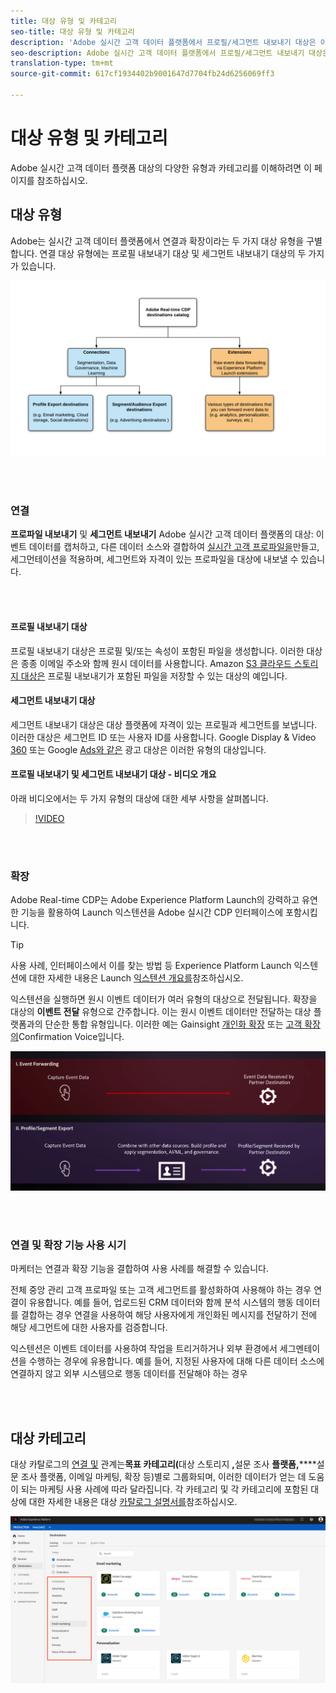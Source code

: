 ```yaml
---
title: 대상 유형 및 카테고리
seo-title: 대상 유형 및 카테고리
description: 'Adobe 실시간 고객 데이터 플랫폼에서 프로필/세그먼트 내보내기 대상은 이벤트 데이터를 캡처하고, 다른 데이터 소스와 결합하고, 세그멘테이션을 적용하며, 세그먼트와 적격한 프로필을 대상에 내보냅니다. 익스텐션을 실행하면 원시 이벤트 데이터가 여러 유형의 대상으로 전달됩니다. '
seo-description: Adobe 실시간 고객 데이터 플랫폼에서 프로필/세그먼트 내보내기 대상은 이벤트 데이터를 캡처하고, 다른 데이터 소스와 결합하고, 세그멘테이션을 적용하며, 세그먼트와 적격한 프로필을 대상에 내보냅니다. 익스텐션을 실행하면 원시 이벤트 데이터가 여러 유형의 대상으로 전달됩니다.
translation-type: tm+mt
source-git-commit: 617cf1934402b9001647d7704fb24d6256069ff3

---
```



# 대상 유형 및 카테고리

Adobe 실시간 고객 데이터 플랫폼 대상의 다양한 유형과 카테고리를 이해하려면 이 페이지를 참조하십시오.

## 대상 유형

Adobe는 실시간 고객 데이터 플랫폼에서 연결과 확장이라는 두 가지 대상 유형을 구별합니다. 연결 대상 유형에는 프로필 내보내기 대상 및 세그먼트 내보내기 대상의 두 가지가 있습니다.

![대상 유형](/help/rtcdp/destinations/assets/types-of-destinations.png)

<br> 

### 연결

**프로파일 내보내기** 및 **세그먼트 내보내기** Adobe 실시간 고객 데이터 플랫폼의 대상: 이벤트 데이터를 캡처하고, 다른 데이터 소스와 결합하여 [실시간 고객 프로파일을](/help/profile/home.md)만들고, 세그먼테이션을 적용하며, 세그먼트와 자격이 있는 프로파일을 대상에 내보낼 수 있습니다.

<br> 

#### 프로필 내보내기 대상

프로필 내보내기 대상은 프로필 및/또는 속성이 포함된 파일을 생성합니다. 이러한 대상은 종종 이메일 주소와 함께 원시 데이터를 사용합니다. Amazon [S3 클라우드 스토리지 대상은](/help/rtcdp/destinations/amazon-s3-destination.md) 프로필 내보내기가 포함된 파일을 저장할 수 있는 대상의 예입니다.

#### 세그먼트 내보내기 대상

세그먼트 내보내기 대상은 대상 플랫폼에 자격이 있는 프로필과 세그먼트를 보냅니다. 이러한 대상은 세그먼트 ID 또는 사용자 ID를 사용합니다. Google Display &amp; Video [360](/help/rtcdp/destinations/google-dv360-destination.md) 또는 Google [Ads와 같은](/help/rtcdp/destinations/google-ads-destination.md) 광고 대상은 이러한 유형의 대상입니다.

#### 프로필 내보내기 및 세그먼트 내보내기 대상 - 비디오 개요

아래 비디오에서는 두 가지 유형의 대상에 대한 세부 사항을 살펴봅니다.

>[!VIDEO](https://video.tv.adobe.com/v/29707?quality=12)

<br> 

### 확장

Adobe Real-time CDP는 Adobe Experience Platform Launch의 강력하고 유연한 기능을 활용하여 Launch 익스텐션을 Adobe 실시간 CDP 인터페이스에 포함시킵니다.

>[!TIP]
>
>사용 사례, 인터페이스에서 이를 찾는 방법 등 Experience Platform Launch 익스텐션에 대한 자세한 내용은 Launch [익스텐션 개요를](/help/rtcdp/destinations/experience-platform-launch-extensions.md)참조하십시오.

익스텐션을 실행하면 원시 이벤트 데이터가 여러 유형의 대상으로 전달됩니다. 확장을 대상의 **이벤트 전달** 유형으로 간주합니다. 이는 원시 이벤트 데이터만 전달하는 대상 플랫폼과의 단순한 통합 유형입니다. 이러한 예는 Gainsight [개인화 확장](/help/rtcdp/destinations/gainsight-extension.md) 또는 [고객 확장의](/help/rtcdp/destinations/confirmit-digital-feedback-extension.md)Confirmation Voice입니다.

![다른 대상과 비교하여 경험 플랫폼 실행 확장](/help/rtcdp/destinations/assets/launch-and-other-destinations.png)

<br> 

### 연결 및 확장 기능 사용 시기

마케터는 연결과 확장 기능을 결합하여 사용 사례를 해결할 수 있습니다.

전체 중앙 관리 고객 프로파일 또는 고객 세그먼트를 활성화하여 사용해야 하는 경우 연결이 유용합니다. 예를 들어, 업로드된 CRM 데이터와 함께 분석 시스템의 행동 데이터를 결합하는 경우 연결을 사용하여 해당 사용자에게 개인화된 메시지를 전달하기 전에 해당 세그먼트에 대한 사용자를 검증합니다.

익스텐션은 이벤트 데이터를 사용하여 작업을 트리거하거나 외부 환경에서 세그멘테이션을 수행하는 경우에 유용합니다. 예를 들어, 지정된 사용자에 대해 다른 데이터 소스에 연결하지 않고 외부 시스템으로 행동 데이터를 전달해야 하는 경우

<br> 

## 대상 카테고리

대상 카탈로그의 [연결 및](https://platform.adobe.com/destination/catalog) 관계는&#x200B;**목표 카테고리(**&#x200B;대상 스토리지 **,**&#x200B;설문 조사 **플랫폼,******&#x200B;설문 조사 플랫폼, 이메일 마케팅, 확장 등)별로 그룹화되며, 이러한 데이터가 얻는 데 도움이 되는 마케팅 사용 사례에 따라 달라집니다. 각 카테고리 및 각 카테고리에 포함된 대상에 대한 자세한 내용은 대상 [카탈로그 설명서를](/help/rtcdp/destinations/destinations-catalog.md)참조하십시오.

![대상 카테고리](/help/rtcdp/destinations/assets/destination-categories-menu.png)

